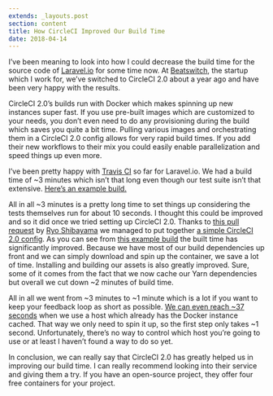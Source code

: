 ```yaml
---
extends: _layouts.post
section: content
title: How CircleCI Improved Our Build Time
date: 2018-04-14
---
```

I’ve been meaning to look into how I could decrease the build time for the source code of [Laravel.io](https://laravel.io/) for some time now. At [Beatswitch](https://beatswitch.com/), the startup which I work for, we’ve switched to CircleCI 2.0 about a year ago and have been very happy with the results.

CircleCI 2.0’s builds run with Docker which makes spinning up new instances super fast. If you use pre-built images which are customized to your needs, you don’t even need to do any provisioning during the build which saves you quite a bit time. Pulling various images and orchestrating them in a CircleCI 2.0 config allows for very rapid build times. If you add their new workflows to their mix you could easily enable parallelization and speed things up even more.

I’ve been pretty happy with [Travis CI](https://travis-ci.org/) so far for Laravel.io. We had a build time of ~3 minutes which isn’t that long even though our test suite isn’t that extensive. [Here’s an example build.](https://travis-ci.org/laravelio/portal/builds/366453938)

All in all ~3 minutes is a pretty long time to set things up considering the tests themselves run for about 10 seconds. I thought this could be improved and so it did once we tried setting up CircleCI 2.0. Thanks to [this pull request](https://github.com/laravelio/portal/pull/364) by [Ryo Shibayama](https://github.com/serima) we managed to put together [a simple CircleCI 2.0 config](https://github.com/laravelio/portal/blob/2d0ea15eee53ec7767d7b64a77f8f3c26a136c07/.circleci/config.yml). As you can see from [this example build](https://circleci.com/gh/laravelio/portal/14) the built time has significantly improved. Because we have most of our build dependencies up front and we can simply download and spin up the container, we save a lot of time. Installing and building our assets is also greatly improved. Sure, some of it comes from the fact that we now cache our Yarn dependencies but overall we cut down ~2 minutes of build time.

All in all we went from ~3 minutes to ~1 minute which is a lot if you want to keep your feedback loop as short as possible. [We can even reach ~37 seconds](https://circleci.com/gh/laravelio/portal/9) when we use a host which already has the Docker instance cached. That way we only need to spin it up, so the first step only takes ~1 second. Unfortunately, there’s no way to control which host you’re going to use or at least I haven’t found a way to do so yet.

In conclusion, we can really say that CircleCI 2.0 has greatly helped us in improving our build time. I can really recommend looking into their service and giving them a try. If you have an open-source project, they offer four free containers for your project.

